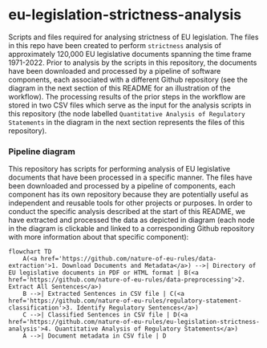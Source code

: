 # eu-legislation-strictness-analysis
Scripts and files required for analysing strictness of EU legislation. The files in this repo have been created to perform ``strictness`` analysis of approximately 120,000 EU legislative documents spanning the time frame 1971-2022. Prior to analysis by the scripts in this repository, the documents have been downloaded and processed by a pipeline of software components, each associated with a different Github repository (see the diagram in the next section of this README for an illustration of the workflow). The processing results of the prior steps in the workflow are stored in two CSV files which serve as the input for the analysis scripts in this repository (the node labelled ``Quantitative Analysis of Regulatory Statements`` in the diagram in the next section represents the files of this repository).

### Pipeline diagram

This repository has scripts for performing analysis of EU legislative documents that have been processed in a specific manner. The files have been downloaded and processed by a pipeline of components, each component has its own repository because they are potentially useful as independent and reusable tools for other projects or purposes. In order to conduct the specific analysis described at the start of this README, we have extracted and processed the data as depicted in diagram (each node in the diagram is clickable and linked to a corresponding Github repository with more information about that specific component):

```mermaid
flowchart TD
    A(<a href='https://github.com/nature-of-eu-rules/data-extraction'>1. Download Documents and Metadata</a>) -->| Directory of EU legislative documents in PDF or HTML format | B(<a href='https://github.com/nature-of-eu-rules/data-preprocessing'>2. Extract All Sentences</a>)
    B -->| Extracted Sentences in CSV file | C(<a href='https://github.com/nature-of-eu-rules/regulatory-statement-classification'>3. Identify Regulatory Sentences</a>)
    C -->| Classified Sentences in CSV file | D(<a href='https://github.com/nature-of-eu-rules/eu-legislation-strictness-analysis'>4. Quantitative Analysis of Regulatory Statements</a>)
    A -->| Document metadata in CSV file | D
```
